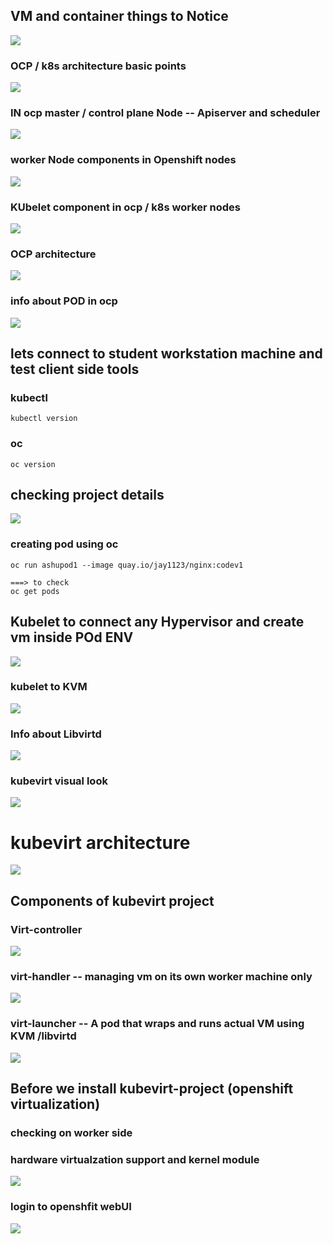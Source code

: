 ## VM and container things to Notice 

<img src="vm1.png">

### OCP / k8s architecture basic points 

<img src="vm2.png">

### IN ocp master / control plane Node -- Apiserver and scheduler 

<img src="vm3.png">

### worker Node components in Openshift nodes 

<img src="vm4.png">

### KUbelet component in ocp / k8s worker nodes 

<img src="vm5.png">

### OCP architecture 

<img src="vm6.png">

### info about POD in ocp 

<img src="pod1.png">

## lets connect to student workstation machine and test client side tools 

### kubectl 

```
kubectl version 
```

### oc 

```
oc version 
```

## checking project details 

<img src="ns1.png">

### creating pod using oc 

```
oc run ashupod1 --image quay.io/jay1123/nginx:codev1 

===> to check 
oc get pods
```

## Kubelet to connect any Hypervisor and create vm inside POd ENV 

<img src="kvm1.png">


### kubelet to KVM

<img src="kvm2.png">

### Info about Libvirtd 

<img src="kvm3.png">

### kubevirt visual look 

<img src="kvm4.png">

# kubevirt architecture 

<img src="kvm5.png">

## Components of kubevirt project 

### Virt-controller

<img src="kvm6.png">

### virt-handler -- managing vm on its own worker machine only

<img src="kvm7.png">

### virt-launcher --  A pod that wraps and runs actual VM using KVM /libvirtd

<img src="kvm8.png">

## Before we install kubevirt-project  (openshift virtualization)

### checking on worker side 

### hardware virtualzation support and kernel module 

<img src="virt1.png">

### login to openshfit webUI 

<img src="virt2.png">


